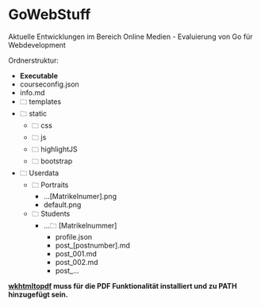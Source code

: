 # GoWebStuff
Aktuelle Entwicklungen im Bereich Online Medien - Evaluierung von Go für Webdevelopment

Ordnerstruktur:

- **Executable**
- courseconfig.json
- info.md
- 🗀 templates
- 🗀 static
    - 🗀 css
    - 🗀 js
    - 🗀 highlightJS
    - 🗀 bootstrap
- 🗀 Userdata
    - 🗀 Portraits
        * ...[Matrikelnumer].png
        * default.png
    - 🗀 Students
        - ...🗀 [Matrikelnummer]
            - profile.json
            - post_[postnumber].md
            - post_001.md
            - post_002.md
            - post_...

**[wkhtmltopdf](https://wkhtmltopdf.org/) muss für die PDF Funktionalität installiert und zu PATH hinzugefügt sein.**
